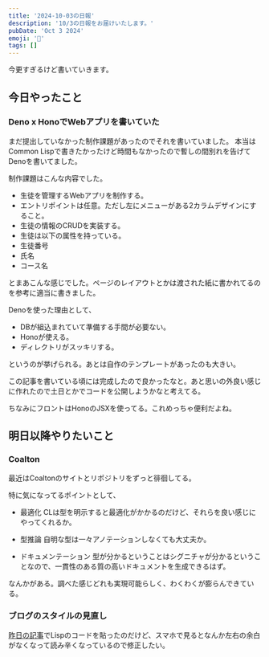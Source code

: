 ```yaml
---
title: '2024-10-03の日報'
description: '10/3の日報をお届けいたします。'
pubDate: 'Oct 3 2024'
emoji: '🦊'
tags: []
---
```


今更すぎるけど書いていきます。

## 今日やったこと

### Deno x HonoでWebアプリを書いていた

まだ提出していなかった制作課題があったのでそれを書いていました。
本当はCommon Lispで書きたかったけど時間もなかったので暫しの間別れを告げてDenoを書いてました。

制作課題はこんな内容でした。

- 生徒を管理するWebアプリを制作する。
- エントリポイントは任意。ただし左にメニューがある2カラムデザインにすること。
- 生徒の情報のCRUDを実装する。
- 生徒は以下の属性を持っている。
 - 生徒番号
 - 氏名
 - コース名

とまあこんな感じでした。ページのレイアウトとかは渡された紙に書かれてるのを参考に適当に書きました。

Denoを使った理由として、

- DBが組込まれていて準備する手間が必要ない。
- Honoが使える。
- ディレクトリがスッキリする。

というのが挙げられる。あとは自作のテンプレートがあったのも大きい。

この記事を書いている頃には完成したので良かったなと。あと思いの外良い感じに作れたので土日とかでコードを公開しようかなと考えてる。

ちなみにフロントはHonoのJSXを使ってる。これめっちゃ便利だよね。

## 明日以降やりたいこと

### Coalton

最近はCoaltonのサイトとリポジトリをずっと徘徊してる。

特に気になってるポイントとして、

- 最適化
 CLは型を明示すると最適化がかかるのだけど、それらを良い感じにやってくれるか。

- 型推論
 自明な型は一々アノテーションしなくても大丈夫か。

- ドキュメンテーション
 型が分かるということはシグニチャが分かるということなので、一貫性のある質の高いドキュメントを生成できるはず。

なんかがある。調べた感じどれも実現可能らしく、わくわくが膨らんできている。

### ブログのスタイルの見直し

[昨日の記事](https://comamoca.dev/blog/2024-10-01-diary/)でLispのコードを貼ったのだけど、スマホで見るとなんか左右の余白がなくなって読み辛くなっているので修正したい。
